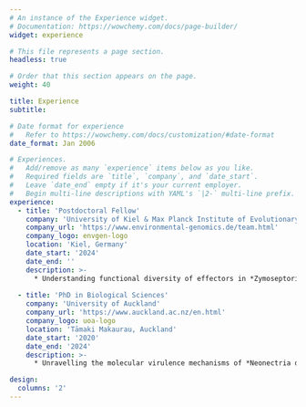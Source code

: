 ```yaml
---
# An instance of the Experience widget.
# Documentation: https://wowchemy.com/docs/page-builder/
widget: experience

# This file represents a page section.
headless: true

# Order that this section appears on the page.
weight: 40

title: Experience
subtitle:

# Date format for experience
#   Refer to https://wowchemy.com/docs/customization/#date-format
date_format: Jan 2006

# Experiences.
#   Add/remove as many `experience` items below as you like.
#   Required fields are `title`, `company`, and `date_start`.
#   Leave `date_end` empty if it's your current employer.
#   Begin multi-line descriptions with YAML's `|2-` multi-line prefix.
experience:
  - title: 'Postdoctoral Fellow'
    company: 'University of Kiel & Max Planck Institute of Evolutionary Biology'
    company_url: 'https://www.environmental-genomics.de/team.html'
    company_logo: envgen-logo
    location: 'Kiel, Germany'
    date_start: '2024'
    date_end: ''
    description: >-
      * Understanding functional diversity of effectors in *Zymoseptoria tritici* in wheat immunity and microbiome manipulation.
          
  - title: 'PhD in Biological Sciences'
    company: 'University of Auckland'
    company_url: 'https://www.auckland.ac.nz/en.html'
    company_logo: uoa-logo
    location: 'Tāmaki Makaurau, Auckland'
    date_start: '2020'
    date_end: '2024'
    description: >-
      * Unravelling the molecular virulence mechanisms of *Neonectria ditissima*, a fungal pathogen of apple

design:
  columns: '2'
---
```

